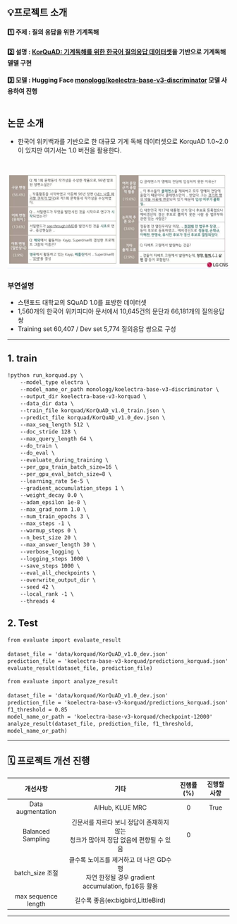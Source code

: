 
## 💡프로젝트 소개

#### 1️⃣ 주제 : 질의 응답을 위한 기계독해<br>
#### 2️⃣ 설명 : [KorQuAD: 기계독해를 위한 한국어 질의응답 데이터셋](https://www.dbpia.co.kr/journal/articleDetail?nodeId=NODE07613668)을 기반으로 기계독해 델델 구현<br> 
#### 3️⃣ 모델 : Hugging Face [monologg/koelectra-base-v3-discriminator](https://huggingface.co/monologg/koelectra-base-v3-discriminator) 모델 사용하여 진행<br><br>

## 논문 소개
- 한국어 위키백과를 기반으로 한 대규모 기계 독해 데이터셋으로 KorquAD 1.0~2.0이 있지만 여기서는 1.0 버전을 활용한다. 
<br>

![](img/korquad.png)
### 부연설명
- 스탠포드 대학교의 SQuAD 1.0를 표방한 데이터셋
- 1,560개의 한국어 위키피디아 문서에서 10,645건의 문단과 66,181개의 질의응답 쌍
- Training set 60,407 / Dev set 5,774 질의응답 쌍으로 구성


---
## 1. train

```
!python run_korquad.py \
    --model_type electra \
    --model_name_or_path monologg/koelectra-base-v3-discriminator \
    --output_dir koelectra-base-v3-korquad \
    --data_dir data \
    --train_file korquad/KorQuAD_v1.0_train.json \
    --predict_file korquad/KorQuAD_v1.0_dev.json \
    --max_seq_length 512 \
    --doc_stride 128 \
    --max_query_length 64 \
    --do_train \
    --do_eval \
    --evaluate_during_training \
    --per_gpu_train_batch_size=16 \
    --per_gpu_eval_batch_size=8 \
    --learning_rate 5e-5 \
    --gradient_accumulation_steps 1 \
    --weight_decay 0.0 \
    --adam_epsilon 1e-8 \
    --max_grad_norm 1.0 \
    --num_train_epochs 3 \
    --max_steps -1 \
    --warmup_steps 0 \
    --n_best_size 20 \
    --max_answer_length 30 \
    --verbose_logging \
    --logging_steps 1000 \
    --save_steps 1000 \
    --eval_all_checkpoints \
    --overwrite_output_dir \
    --seed 42 \
    --local_rank -1 \
    --threads 4
```

## 2. Test
```
from evaluate import evaluate_result

dataset_file = 'data/korquad/KorQuAD_v1.0_dev.json'
prediction_file = 'koelectra-base-v3-korquad/predictions_korquad.json'
evaluate_result(dataset_file, prediction_file)
```

```
from evaluate import analyze_result

dataset_file = 'data/korquad/KorQuAD_v1.0_dev.json'
prediction_file = 'koelectra-base-v3-korquad/predictions_korquad.json'
f1_threshold = 0.85
model_name_or_path = 'koelectra-base-v3-korquad/checkpoint-12000'
analyze_result(dataset_file, prediction_file, f1_threshold, model_name_or_path)
```

---
## 🗓️ 프로젝트 개선 진행

|개선사항|기타|진행률(%)|진행할 사항|
|:-----:|:-----:|:-----:|:-----:|
|Data augmentation|AIHub, KLUE MRC|0|True|
|Balanced Sampling|긴문서를 자르다 보니 정답이 존재하지 않는<br> 청크가 많아져 정답 없음에 편향될 수 있음|0||
|batch_size 조절|클수록 노이즈를 제거하고 더 나은 GD수행<br>자연 한정될 경우 gradient accumulation, fp16등 활용|||
|max sequence length|길수록 좋음(ex:bigbird,LittleBird)|||
---
